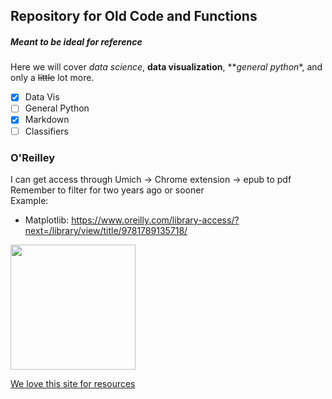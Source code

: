 ## Repository for Old Code and Functions   

##### Meant to be ideal for reference   

Here we will cover *data science*, **data visualization**, **_general python_*, and only a ~~little~~ lot more.   

- [x] Data Vis
- [ ] General Python
- [x] Markdown
- [ ] Classifiers

### O'Reilley    
I can get access through Umich -> Chrome extension -> epub to pdf      
Remember to filter for two years ago or sooner     
Example:  
- Matplotlib: https://www.oreilly.com/library-access/?next=/library/view/title/9781789135718/ 





[comment]: <> (This is a comment, it will not be included)

<img src="https://ih1.redbubble.net/image.5180697688.0966/st,small,507x507-pad,600x600,f8f8f8.u1.jpg" width="200" height="200" />


[We love this site for resources](https://towardsdatascience.com/)
